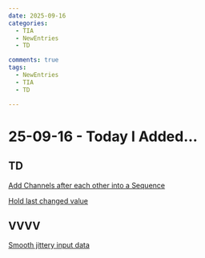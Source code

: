 ```yaml
---
date: 2025-09-16
categories:
  - TIA
  - NewEntries
  - TD

comments: true
tags:
  - NewEntries
  - TIA
  - TD

---
```

# 25-09-16 - Today I Added...

## TD
[Add Channels after each other into a Sequence](../../TD/CHOP/AddChannelsIntoSequenz.md)

[Hold last changed value](../../TD/CHOP/HoldLastChangedValue.md)

## VVVV
[Smooth jittery input data](../../VVVV/Animations/SmoothJitteryInputData.md)